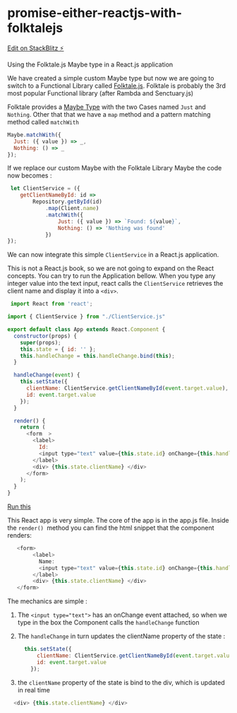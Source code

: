 # promise-either-reactjs-with-folktalejs

[Edit on StackBlitz ⚡️](https://stackblitz.com/edit/promise-either-reactjs-with-folktalejs)


Using the Folktale.js Maybe type in a React.js application 

We have created a simple custom Maybe type but now we are going to switch to a Functional Library called [Folktale.js](https://folktale.origamitower.com/). Folktale is probably the 3rd most popular Functional library (after Rambda and Senctuary.js)

Folktale provides a [Maybe Type](https://folktale.origamitower.com/api/v2.3.0/en/folktale.maybe.html) with the two Cases named `Just` and `Nothing`. Other that that we have a `map` method and a pattern matching method called `matchWith`

```javascript
Maybe.matchWith({
  Just: ({ value }) => _,
  Nothing: () => _
});
```

If we replace our custom Maybe with the Folktale Library Maybe the code now becomes : 

```javascript
 let ClientService = ({
    getClientNameById: id =>
        Repository.getById(id)
            .map(Client.name)
            .matchWith({
                Just: ({ value }) => `Found: ${value}`, 
                Nothing: () => 'Nothing was found'
            })
}); 
```

 We can now integrate this simple `ClientService` in a React.js application.

This is not a React.js book, so we are not going to expand on the  React concepts. You can try to run the Application bellow. When you type any integer value into the text input, react calls the `ClientService` retrieves the client name and display it into a `<div>`.



```javascript
 import React from 'react';

import { ClientService } from "./ClientService.js"

export default class App extends React.Component {
  constructor(props) {
    super(props);
    this.state = { id: '' };
    this.handleChange = this.handleChange.bind(this);
  }

  handleChange(event) {
    this.setState({
      clientName: ClientService.getClientNameById(event.target.value),
      id: event.target.value
    });
  }

  render() {
    return (
      <form  >
        <label>
          Id:
          <input type="text" value={this.state.id} onChange={this.handleChange} />
        </label>
        <div> {this.state.clientName} </div>
      </form>
    );
  }
}
```

​[Run this](https://stackblitz.com/edit/maybe-reactjs-with-folktalejs?file=src/App.js)

This React app is very simple. The core of the app is in the app.js file. Inside the `render() `method you can find the html snippet that the component renders:

```javascript
   <form>
        <label>
          Name:
          <input type="text" value={this.state.id} onChange={this.handleChange} />
        </label>
        <div> {this.state.clientName} </div>
   </form> 
```

The mechanics are simple :

1. The `<input type="text">` has an onChange event attached, so when we type in the box the Component calls the `handleChange` function

2. The `handleChange` in turn updates the clientName property of the state :

   ```javascript
     this.setState({
         clientName: ClientService.getClientNameById(event.target.value),
         id: event.target.value
       });
   ```

3. the `clientName` property of the state is bind to the div, which is updated in real time

```javascript
  <div> {this.state.clientName} </div>
```
